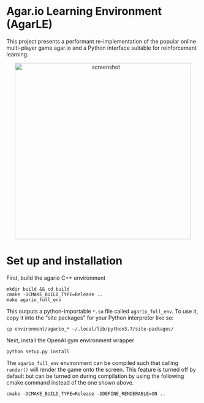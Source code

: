 # Agar.io Learning Environment (AgarLE)

This project presents a performant re-implementation of the popular online multi-player
game agar.io and a Python interface suitable for reinforcement learning.

<p align="center">
<img width="460" alt="screenshot" src="https://user-images.githubusercontent.com/15920014/57587859-dbb31400-74c0-11e9-8f47-3e39113b99b4.png">
</p>

# Set up and installation

First, build the agario C++ environment

    mkdir build && cd build
    cmake -DCMAKE_BUILD_TYPE=Release ..
    make agario_full_env

This outputs a python-importable `*.so` file called `agario_full_env`. To
use it, copy it into the "site packages" for your Python interpreter like so:

    cp environment/agario_* ~/.local/lib/python3.7/site-packages/

Next, install the OpenAI gym environment wrapper

    python setup.py install

The `agario_full_env` environment can be compiled such that calling `render()`
will render the game onto the screen. This feature is turned off by default
but can be turned on during compilation by using the following cmake
command instead of the one shown above. 

    cmake -DCMAKE_BUILD_TYPE=Release -DDEFINE_RENDERABLE=ON ..
